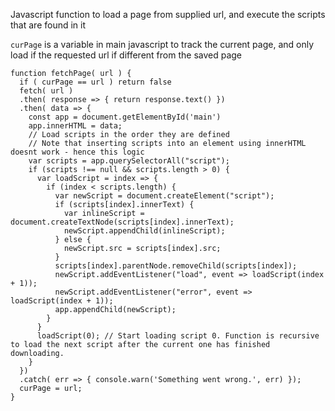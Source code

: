 Javascript function to load a page from supplied url, and execute the scripts that are found in it

```curPage``` is a variable in main javascript to track the current page, and only load if the requested url if different from the saved page

```
function fetchPage( url ) {
  if ( curPage == url ) return false
  fetch( url )
  .then( response => { return response.text() })
  .then( data => {
    const app = document.getElementById('main')
    app.innerHTML = data;
    // Load scripts in the order they are defined
    // Note that inserting scripts into an element using innerHTML doesnt work - hence this logic
    var scripts = app.querySelectorAll("script");
    if (scripts !== null && scripts.length > 0) {
      var loadScript = index => {
        if (index < scripts.length) {
          var newScript = document.createElement("script");
          if (scripts[index].innerText) {
            var inlineScript = document.createTextNode(scripts[index].innerText);
            newScript.appendChild(inlineScript);
          } else {
            newScript.src = scripts[index].src;
          }
          scripts[index].parentNode.removeChild(scripts[index]);
          newScript.addEventListener("load", event => loadScript(index + 1));
          newScript.addEventListener("error", event => loadScript(index + 1));
          app.appendChild(newScript);
        }
      }
      loadScript(0); // Start loading script 0. Function is recursive to load the next script after the current one has finished downloading.
    }
  })
  .catch( err => { console.warn('Something went wrong.', err) });
  curPage = url;
}
```
